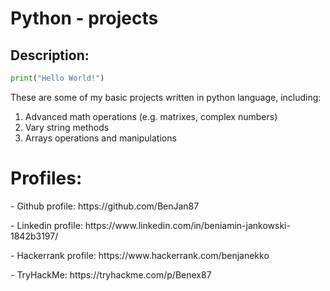 # Python - projects
## Description:

```python
print("Hello World!")
```
These are some of my basic projects written in python language, including:
1. Advanced math operations (e.g. matrixes, complex numbers)
2. Vary string methods
3. Arrays operations and manipulations



<h1>Profiles:</h1>
<p> - Github profile: https://github.com/BenJan87 </p>
<p> - Linkedin profile: https://www.linkedin.com/in/beniamin-jankowski-1842b3197/ </p>
<p> - Hackerrank profile: https://www.hackerrank.com/benjanekko </p>
<p> - TryHackMe: https://tryhackme.com/p/Benex87 </p>

